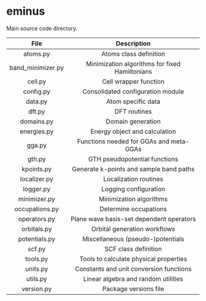 <!--
SPDX-FileCopyrightText: 2021 The eminus developers
SPDX-License-Identifier: Apache-2.0
-->
# eminus

Main source code directory.

| File              | Description |
| :---------------: | :---------: |
| atoms.py          | Atoms class definition |
| band_minimizer.py | Minimization algorithms for fixed Hamiltonians |
| cell.py           | Cell wrapper function |
| config.py         | Consolidated configuration module |
| data.py           | Atom specific data |
| dft.py            | DFT routines |
| domains.py        | Domain generation |
| energies.py       | Energy object and calculation |
| gga.py            | Functions needed for GGAs and meta-GGAs |
| gth.py            | GTH pseudopotential functions |
| kpoints.py        | Generate k-points and sample band paths |
| localizer.py      | Localization routines |
| logger.py         | Logging configuration |
| minimizer.py      | Minimization algorithms |
| occupations.py    | Determine occupations |
| operators.py      | Plane wave basis-set dependent operators |
| orbitals.py       | Orbital generation workflows |
| potentials.py     | Miscellaneous (pseudo-)potentials |
| scf.py            | SCF class definition |
| tools.py          | Tools to calculate physical properties |
| units.py          | Constants and unit conversion functions |
| utils.py          | Linear algebra and random utilities |
| version.py        | Package versions file |
